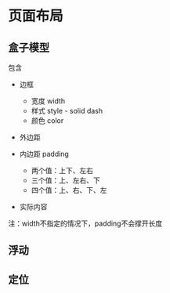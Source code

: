 # 页面布局

## 盒子模型

包含

- 边框
  - 宽度 width
  - 样式 style - solid dash
  - 颜色 color
- 外边距
- 内边距 padding
  - 两个值：上下、左右
  - 三个值：上、左右、下
  - 四个值：上、右、下、左

- 实际内容

注：width不指定的情况下，padding不会撑开长度

## 浮动

## 定位
